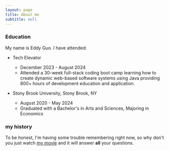 ```yaml
---
layout: page
title: About me
subtitle: null
---
```


### Education

My name is Eddy Guo. I have attended:

- Tech Elevator
    - December 2023 - August 2024
    -  Attended a 30-week full-stack coding boot camp learning how to create dynamic web-based software systems using Java providing 800+ hours of development education and application.

-  Stony Brook University, Stony Brook, NY
    - August 2020 - May 2024
    - Graduated with a Bachelor's in Arts and Sciences, Majoring in Economics

### my history

To be honest, I'm having some trouble remembering right now, so why don't you just watch [my movie](http://en.wikipedia.org/wiki/The_Princess_Bride_%28film%29) and it will answer **all** your questions.
